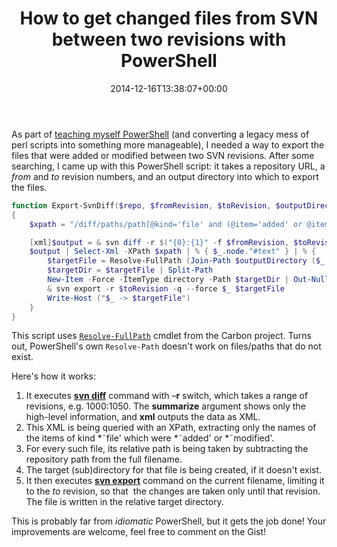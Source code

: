 ﻿---
title: How to get changed files from SVN between two revisions with PowerShell
date: 2014-12-16T13:38:07+00:00
---
As part of [teaching myself PowerShell](/2014/12/the-2-minute-powershell-intro-for-someone-who-hates-powershell/) (and converting a legacy mess of perl scripts into something more manageable), I needed a way to export the files that were added or modified between two SVN revisions. After some searching, I came up with this PowerShell script: it takes a repository URL, a _from_ and _to_ revision numbers, and an output directory into which to export the files.

<!-- more -->

```powershell
function Export-SvnDiff($repo, $fromRevision, $toRevision, $outputDirectory)
{
    $xpath = "/diff/paths/path[@kind='file' and (@item='added' or @item='modified')]"

    [xml]$output = & svn diff -r $("{0}:{1}" -f $fromRevision, $toRevision) $repo --summarize --xml
    $output | Select-Xml -XPath $xpath | % { $_.node."#text" } | % { 
        $targetFile = Resolve-FullPath (Join-Path $outputDirectory ($_ -replace $repo))
        $targetDir = $targetFile | Split-Path
        New-Item -Force -ItemType directory -Path $targetDir | Out-Null
        & svn export -r $toRevision -q --force $_ $targetFile
        Write-Host ("$_ -> $targetFile")
    }
}
```

This script uses [`Resolve-FullPath`](https://github.com/michael-wolfenden/CodeCampServer/blob/master/scripts/Carbon/Path/Resolve-FullPath.ps1) cmdlet from the Carbon project. Turns out, PowerShell's own `Resolve-Path` doesn't work on files/paths that do not exist.

Here's how it works:

  1. It executes **[svn diff](http://svnbook.red-bean.com/en/1.7/svn.ref.svn.c.diff.html)** command with &ndash;**r** switch, which takes a range of revisions, e.g. 1000:1050. The **summarize** argument shows only the high-level information, and **xml** outputs the data as XML. 
  2. This XML is being queried with an XPath, extracting only the names of the items of kind *˜file' which were *˜added' or *˜modified'. 
  3. For every such file, its relative path is being taken by subtracting the repository path from the full filename. 
  4. The target (sub)directory for that file is being created, if it doesn't exist. 
  5. It then executes [**svn export**](http://svnbook.red-bean.com/en/1.7/svn.ref.svn.c.export.html) command on the current filename, limiting it to the _to_ revision, so that&nbsp; the changes are taken only until that revision. The file is written in the relative target directory.

This is probably far from *idiomatic* PowerShell, but it gets the job done! Your improvements are welcome, feel free to comment on the Gist!
